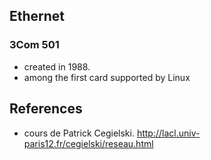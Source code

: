 

## Ethernet
### 3Com 501
- created in 1988.
- among the first card supported by Linux




## References
- cours de Patrick Cegielski.  http://lacl.univ-paris12.fr/cegielski/reseau.html
